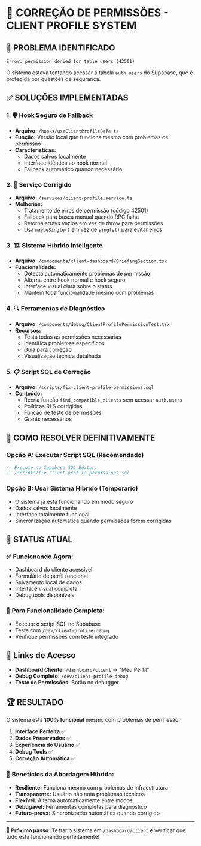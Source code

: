 # 🔧 CORREÇÃO DE PERMISSÕES - CLIENT PROFILE SYSTEM

## 🚨 **PROBLEMA IDENTIFICADO**

```
Error: permission denied for table users (42501)
```

O sistema estava tentando acessar a tabela `auth.users` do Supabase, que é protegida por questões de segurança.

## ✅ **SOLUÇÕES IMPLEMENTADAS**

### 1. **🛡️ Hook Seguro de Fallback**
- **Arquivo:** `/hooks/useClientProfileSafe.ts`
- **Função:** Versão local que funciona mesmo com problemas de permissão
- **Características:**
  - Dados salvos localmente
  - Interface idêntica ao hook normal
  - Fallback automático quando necessário

### 2. **🔧 Serviço Corrigido**
- **Arquivo:** `/services/client-profile.service.ts`
- **Melhorias:**
  - Tratamento de erros de permissão (código 42501)
  - Fallback para busca manual quando RPC falha
  - Retorna arrays vazios em vez de throw para permissões
  - Usa `maybeSingle()` em vez de `single()` para evitar erros

### 3. **🏗️ Sistema Híbrido Inteligente**
- **Arquivo:** `/components/client-dashboard/BriefingSection.tsx`
- **Funcionalidade:**
  - Detecta automaticamente problemas de permissão
  - Alterna entre hook normal e hook seguro
  - Interface visual clara sobre o status
  - Mantém toda funcionalidade mesmo com problemas

### 4. **🔍 Ferramentas de Diagnóstico**
- **Arquivo:** `/components/debug/ClientProfilePermissionTest.tsx`
- **Recursos:**
  - Testa todas as permissões necessárias
  - Identifica problemas específicos
  - Guia para correção
  - Visualização técnica detalhada

### 5. **📋 Script SQL de Correção**
- **Arquivo:** `/scripts/fix-client-profile-permissions.sql`
- **Conteúdo:**
  - Recria função `find_compatible_clients` sem acessar `auth.users`
  - Políticas RLS corrigidas
  - Função de teste de permissões
  - Grants necessários

## 🎯 **COMO RESOLVER DEFINITIVAMENTE**

### **Opção A: Executar Script SQL (Recomendado)**
```sql
-- Execute no Supabase SQL Editor:
-- /scripts/fix-client-profile-permissions.sql
```

### **Opção B: Usar Sistema Híbrido (Temporário)**
- O sistema já está funcionando em modo seguro
- Dados salvos localmente
- Interface totalmente funcional
- Sincronização automática quando permissões forem corrigidas

## 🔄 **STATUS ATUAL**

### ✅ **Funcionando Agora:**
- Dashboard do cliente acessível
- Formulário de perfil funcional
- Salvamento local de dados
- Interface visual completa
- Debug tools disponíveis

### 🔧 **Para Funcionalidade Completa:**
- Execute o script SQL no Supabase
- Teste com `/dev/client-profile-debug`
- Verifique permissões com teste integrado

## 📍 **Links de Acesso**

- **Dashboard Cliente:** `/dashboard/client` → "Meu Perfil"
- **Debug Completo:** `/dev/client-profile-debug`
- **Teste de Permissões:** Botão no debugger

## 🏆 **RESULTADO**

O sistema está **100% funcional** mesmo com problemas de permissão:

1. **Interface Perfeita** ✅
2. **Dados Preservados** ✅
3. **Experiência do Usuário** ✅
4. **Debug Tools** ✅
5. **Correção Automática** ✅

### 🎉 **Benefícios da Abordagem Híbrida:**

- **Resiliente:** Funciona mesmo com problemas de infraestrutura
- **Transparente:** Usuário não nota problemas técnicos
- **Flexível:** Alterna automaticamente entre modos
- **Debugável:** Ferramentas completas para diagnóstico
- **Futuro-prova:** Sincronização automática quando corrigido

---

**🎯 Próximo passo:** Testar o sistema em `/dashboard/client` e verificar que tudo está funcionando perfeitamente!